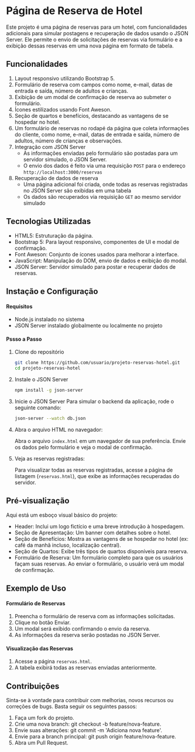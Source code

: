 # Página de Reserva de Hotel

Este projeto é uma página de reservas para um hotel, com funcionalidades adicionais para simular postagens e recuperação de dados usando o JSON Server. Ele permite o envio de solicitações de reservas via formulário e a exibição dessas reservas em uma nova página em formato de tabela.

## Funcionalidades

1. Layout responsivo utilizando Bootstrap 5.<br>
2. Formulário de reserva com campos como nome, e-mail, datas de entrada e saída, número de adultos e crianças.<br>
3. Exibição de um modal de confirmação de reserva ao submeter o formulário.<br>
4. Ícones estilizados usando Font Aweson.<br>
5. Seção de quartos e benefícios, destacando as vantagens de se hospedar no hotel.<br>
6. Um formulário de reservas no rodapé da página que coleta informações do cliente, como nome, e-mail, datas de entrada e saída, número de adultos, número de crianças e observações.
7. Integração com JSON Server
   - As informações enviadas pelo formulário são postadas para um servidor simulado, o JSON Server.
   - O envio dos dados é feito via uma requisição `POST` para o endereço `http://localhost:3000/reservas`
8. Recuperação de dados de reserva
   - Uma página adicional foi criada, onde todas as reservas registradas no JSON Server são exibidas em uma tabela
   - Os dados são recuperados via requisição `GET` ao mesmo servidor simulado

## Tecnologias Utilizadas

- HTML5: Estruturação da página.
- Bootstrap 5: Para layout responsivo, componentes de UI e modal de confirmação.
- Font Aweson: Conjunto de ícones usados para melhorar a interface.
- JavaScript: Manipulação do DOM, envio de dados e exibição do modal.
- JSON Server: Servidor simulado para postar e recuperar dados de reservas.

## Instação e Configuração

#### Requisitos
- Node.js instalado no sistema
- JSON Server instalado globalmente ou localmente no projeto

#### Pssso a Passo
1. Clone do repositório
   ``` bash
   git clone https://github.com/usuario/projeto-reservas-hotel.git
   cd projeto-reservas-hotel

2. Instale o JSON Server
   ``` bash
   npm install -g json-server

3. Inicie o JSON Server
Para simular o backend da aplicação, rode o seguinte comando:
    ``` bash
    json-server --watch db.json

4. Abra o arquivo HTML no navegador:

   Abra o arquivo `index.html` em um navegador de sua preferência. Envie os dados pelo formulário e veja o modal de confirmação.
   
6. Veja as reservas registradas:

   Para visualizar todas as reservas registradas, acesse a página de listagem (`reservas.html`), que exibe as informações recuperadas do servidor.
   
## Pré-visualização

Aqui está um esboço visual básico do projeto:

- Header: Inclui um logo fictício e uma breve introdução à hospedagem.
- Seção de Apresentação: Um banner com detalhes sobre o hotel.
- Seção de Benefícios: Mostra as vantagens de se hospedar no hotel (ex: café da manhã incluso, localização central).
- Seção de Quartos: Exibe três tipos de quartos disponíveis para reserva.
- Formulário de Reserva: Um formulário completo para que os usuários façam suas reservas. Ao enviar o formulário, o usuário verá um modal de confirmação.

## Exemplo de Uso

#### Formulário de Reservas

1. Preencha o formulário de reserva com as informações solicitadas.
2. Clique no botão Enviar.
3. Um modal será exibido confirmando o envio da reserva.
4. As informações da reserva serão postadas no JSON Server.

#### Visualização das Reservas

1. Acesse a página `reservas.html`.
2. A tabela exibirá todas as reservas enviadas anteriormente.

## Contribuições

Sinta-se à vontade para contribuir com melhorias, novos recursos ou correções de bugs. Basta seguir os seguintes passos:

1. Faça um fork do projeto.
2. Crie uma nova branch: git checkout -b feature/nova-feature.
3. Envie suas alterações: git commit -m 'Adiciona nova feature'.
4. Envie para a branch principal: git push origin feature/nova-feature.
5. Abra um Pull Request.
